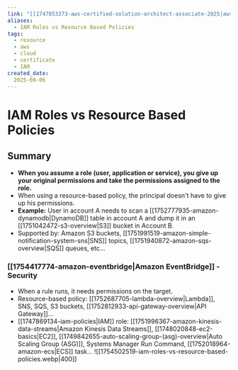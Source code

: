 ```yaml
---
link: "[[1747853373-aws-certified-solution-architect-associate-2025|aws Certified Solution Architect Associate 2025]]"
aliases: 
  - IAM Roles vs Resource Based Policies
tags:
  - resource
  - aws
  - cloud
  - certificate
  - IAM
created_date:
  2025-08-06
---
```

# IAM Roles vs Resource Based Policies
## Summary
- **When you assume a role (user, application or service), you give up your original permissions and take the permissions assigned to the role.**
- When using a resource-based policy, the principal doesn't have to give up his permissions.
- **Example:** User in account A needs to scan a [[1752777935-amazon-dynamodb|DynamoDB]] table in account A and dump it in an [[1751042472-s3-overview|S3]] bucket in Account B.
- Supported by: Amazon S3 buckets, [[1751991519-amazon-simple-notification-system-sns|SNS]] topics, [[1751940872-amazon-sqs-overview|SQS]] queues, etc...

### [[1754417774-amazon-eventbridge|Amazon EventBridge]] - Security
- When a rule runs, it needs permissions on the target.
- Resource-based policy: [[1752687705-lambda-overview|Lambda]], SNS, SQS, S3 buckets, [[1752812933-api-gateway-overview|API Gateway]]...
- [[1747869134-iam-policies|IAM]] role: [[1751996367-amazon-kinesis-data-streams|Amazon Kinesis Data Streams]], [[1748020848-ec2-basics|EC2]], [[1749842655-auto-scaling-group-(asg)-overview|Auto Scaling Group (ASG)]], Systems Manager Run Command, [[1752018964-amazon-ecs|ECS]] task...
![[1754502519-iam-roles-vs-resource-based-policies.webp|400]]
